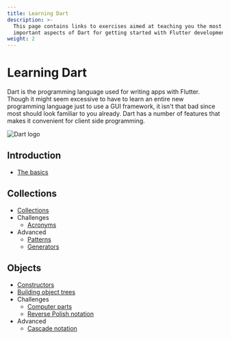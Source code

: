 ```yaml
---
title: Learning Dart
description: >-
  This page contains links to exercises aimed at teaching you the most
  important aspects of Dart for getting started with Flutter development.
weight: 2
---
```


# Learning Dart

Dart is the programming language used for writing apps with Flutter.
Though it might seem excessive to have to learn an entire new programming
language just to use a GUI framework, it isn't that bad since most should look
familiar to you already.
Dart has a number of features that makes it convenient for client side
programming.

![Dart logo](images/lockup_dart_horizontal.svg)

## Introduction

- [The basics](basics)

## Collections

- [Collections](collections)
- Challenges
  - [Acronyms](acronym)
- Advanced
  - [Patterns](patterns)
  - [Generators](generators)

## Objects

- [Constructors](constructors)
- [Building object trees](object-trees)
- Challenges
  - [Computer parts](parts)
  - [Reverse Polish notation](rpn)
- Advanced
  - [Cascade notation](cascade)
